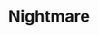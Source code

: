 ---
title: "Nightmare"

spell:
  schools:
    - name:        "Illusion"
      subschools:  ["Phantasm"]
      descriptors: ["Mind-Affecting, Evil"]
  classes:
    - name:  "Bard"
      abbr:  "Brd"
      level: 5
    - name:  "Sorcerer/Wizard"
      abbr:  "Sor/Wiz"
      level: 5
  domains:
    - name:  "Darkness"
      abbr:  "Darkness"
      level: 7
  components:         [V, S]
  castingTime:        "10 minutes"
  range:              "Unlimited"
  target:             "One living creature"
  duration:           "Instantaneous"
  savingThrow:        "Will negates; see text"
  spellResistance:    "Yes"
  description:        |
    You send a hideous and unsettling phantasmal vision to a specific creature that you name or otherwise specifically designate.

    The nightmare prevents restful sleep and causes {% die_roll 1 10 0 %} points of damage. The nightmare leaves the subject fatigued and unable to regain arcane spells for the next 24 hours.

    |---
    | Knowledge | Will Save Modifier
    |-|-
    | None<sup>1</sup> | +10
    | Secondhand (you have heard of the subject) | +5
    | Firsthand (you have met the subject) | +0
    | Familiar (you know the subject well) | -5
    | Connection | Will Save Modifier
    | Likeness or picture | -2
    | Possession or garment | -4
    | Body part, lock of hair, bit of nail, etc. | -10
    |===
    | <sup>1</sup> You must have some sort of connection to a creature you have no knowledge of. |<
    {: .table .table-bordered .table-hover }

    The difficulty of the save depends on how well you know the subject and what sort of physical connection (if any) you have to that creature.

    Dispel evil cast on the subject while you are casting the spell dispels the nightmare and causes you to be stunned for 10 minutes per caster level of the dispel evil.

    If the recipient is awake when the spell begins, you can choose to cease casting (ending the spell) or to enter a trance until the recipient goes to sleep, whereupon you become alert again and complete the casting. If you are disturbed during the trance, you must succeed on a Concentration check as if you were in the midst of casting a spell or the spell ends.

    If you choose to enter a trance, you are not aware of your surroundings or the activities around you while in the trance.

    You are defenseless, both physically and mentally, while in the trance. (You always fail any saving throw, for example.)

    Creatures who don't sleep (such as elves, but not half-elves) or dream are immune to this spell.
---